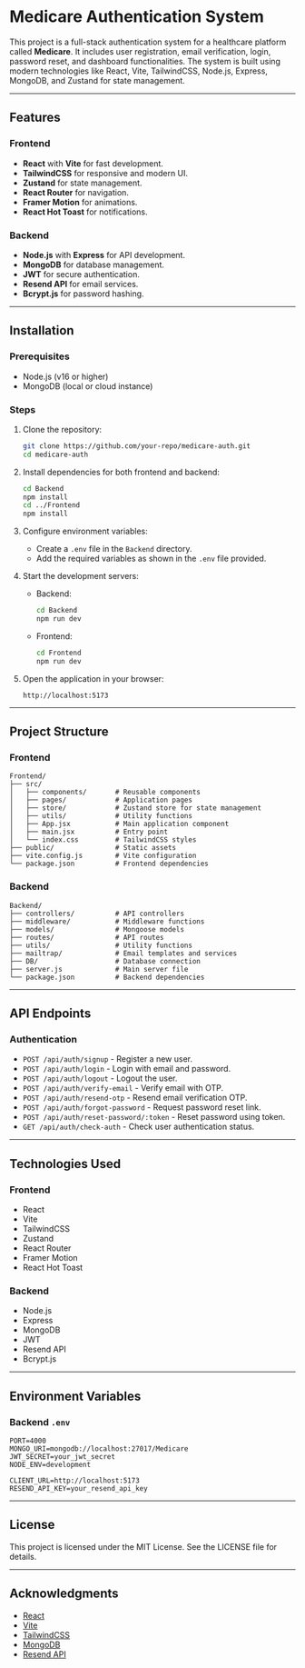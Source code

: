 # Medicare Authentication System

This project is a full-stack authentication system for a healthcare platform called **Medicare**. It includes user registration, email verification, login, password reset, and dashboard functionalities. The system is built using modern technologies like React, Vite, TailwindCSS, Node.js, Express, MongoDB, and Zustand for state management.

---

## Features

### Frontend
- **React** with **Vite** for fast development.
- **TailwindCSS** for responsive and modern UI.
- **Zustand** for state management.
- **React Router** for navigation.
- **Framer Motion** for animations.
- **React Hot Toast** for notifications.

### Backend
- **Node.js** with **Express** for API development.
- **MongoDB** for database management.
- **JWT** for secure authentication.
- **Resend API** for email services.
- **Bcrypt.js** for password hashing.

---

## Installation

### Prerequisites
- Node.js (v16 or higher)
- MongoDB (local or cloud instance)

### Steps
1. Clone the repository:
   ```bash
   git clone https://github.com/your-repo/medicare-auth.git
   cd medicare-auth
   ```

2. Install dependencies for both frontend and backend:
   ```bash
   cd Backend
   npm install
   cd ../Frontend
   npm install
   ```

3. Configure environment variables:
   - Create a `.env` file in the `Backend` directory.
   - Add the required variables as shown in the `.env` file provided.

4. Start the development servers:
   - Backend:
     ```bash
     cd Backend
     npm run dev
     ```
   - Frontend:
     ```bash
     cd Frontend
     npm run dev
     ```

5. Open the application in your browser:
   ```
   http://localhost:5173
   ```

---

## Project Structure

### Frontend
```
Frontend/
├── src/
│   ├── components/       # Reusable components
│   ├── pages/            # Application pages
│   ├── store/            # Zustand store for state management
│   ├── utils/            # Utility functions
│   ├── App.jsx           # Main application component
│   ├── main.jsx          # Entry point
│   └── index.css         # TailwindCSS styles
├── public/               # Static assets
├── vite.config.js        # Vite configuration
└── package.json          # Frontend dependencies
```

### Backend
```
Backend/
├── controllers/          # API controllers
├── middleware/           # Middleware functions
├── models/               # Mongoose models
├── routes/               # API routes
├── utils/                # Utility functions
├── mailtrap/             # Email templates and services
├── DB/                   # Database connection
├── server.js             # Main server file
└── package.json          # Backend dependencies
```

---

## API Endpoints

### Authentication
- `POST /api/auth/signup` - Register a new user.
- `POST /api/auth/login` - Login with email and password.
- `POST /api/auth/logout` - Logout the user.
- `POST /api/auth/verify-email` - Verify email with OTP.
- `POST /api/auth/resend-otp` - Resend email verification OTP.
- `POST /api/auth/forgot-password` - Request password reset link.
- `POST /api/auth/reset-password/:token` - Reset password using token.
- `GET /api/auth/check-auth` - Check user authentication status.

---

## Technologies Used

### Frontend
- React
- Vite
- TailwindCSS
- Zustand
- React Router
- Framer Motion
- React Hot Toast

### Backend
- Node.js
- Express
- MongoDB
- JWT
- Resend API
- Bcrypt.js

---

## Environment Variables

### Backend `.env`
```properties
PORT=4000
MONGO_URI=mongodb://localhost:27017/Medicare
JWT_SECRET=your_jwt_secret
NODE_ENV=development

CLIENT_URL=http://localhost:5173
RESEND_API_KEY=your_resend_api_key
```

---

## License

This project is licensed under the MIT License. See the LICENSE file for details.

---

## Acknowledgments

- [React](https://reactjs.org/)
- [Vite](https://vitejs.dev/)
- [TailwindCSS](https://tailwindcss.com/)
- [MongoDB](https://www.mongodb.com/)
- [Resend API](https://resend.com/)
